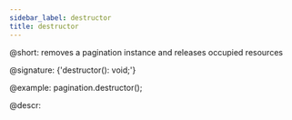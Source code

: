 ```yaml
---
sidebar_label: destructor
title: destructor
---
```


@short: removes a pagination instance and releases occupied resources

@signature: {'destructor(): void;'}


@example:
pagination.destructor();



@descr:


